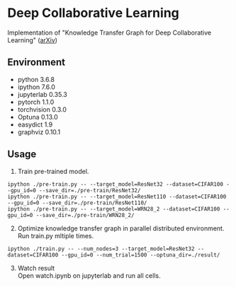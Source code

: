 # Deep Collaborative Learning

Implementation of "Knowledge Transfer Graph for Deep Collaborative Learning" ([arXiv](https://arxiv.org/abs/1909.04286))


## Environment
 - python 3.6.8
 - ipython 7.6.0
 - jupyterlab 0.35.3
 - pytorch 1.1.0
 - torchvision 0.3.0
 - Optuna 0.13.0
 - easydict 1.9
 - graphviz 0.10.1



## Usage
1. Train pre-trained model.
```
ipython ./pre-train.py -- --target_model=ResNet32 --dataset=CIFAR100 --gpu_id=0 --save_dir=./pre-train/ResNet32/
ipython ./pre-train.py -- --target_model=ResNet110 --dataset=CIFAR100 --gpu_id=0 --save_dir=./pre-train/ResNet110/
ipython ./pre-train.py -- --target_model=WRN28_2 --dataset=CIFAR100 --gpu_id=0 --save_dir=./pre-train/WRN28_2/
```

2. Optimize knowledge transfer graph in parallel distributed environment.
Run train.py mltiple times.
```
ipython ./train.py -- --num_nodes=3 --target_model=ResNet32 --dataset=CIFAR100 --gpu_id=0 --num_trial=1500 --optuna_dir=./result/
```

3. Watch result  
Open watch.ipynb on jupyterlab and run all cells.
